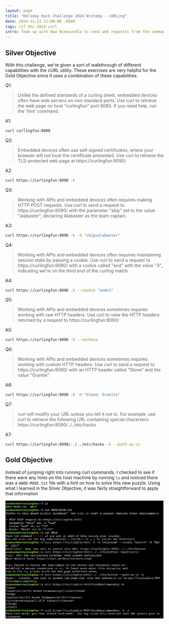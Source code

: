 ```yaml
---
layout: page
title: "Holiday Hack Challenge 2024 WriteUp - cURLing"
date: 2024-11-22 21:00:00 -0500
tags: ctf hhc-2024 curl
intro: Team up with Bow Ninecandle to send web requests from the command line using Curl, learning how to interact directly with web servers and retrieve information like a pro!
---
```


## Silver Objective

With this challenge, we're given a sort of walkthrough of different capabilities with the cURL utility. These exercises are very helpful for the Gold Objective since it uses a combination of these capabilities. 

Q1:
> Unlike the defined standards of a curling sheet, embedded devices often have web servers on non-standard ports.  Use curl to retrieve the web page on host "curlingfun" port 8080.
If you need help, run the 'hint' command.

A1:
```bash
curl curlingfun:8080
```

Q2:
> Embedded devices often use self-signed certificates, where your browser will not trust the certificate presented.  Use curl to retrieve the TLS-protected web page at https://curlingfun:9090/

A2:
```bash
curl https://curlingfun:9090 -k
```

Q3:
> Working with APIs and embedded devices often requires making HTTP POST requests. Use curl to send a request to https://curlingfun:9090/ with the parameter "skip" set to the value "alabaster", declaring Alabaster as the team captain.

A3:
```bash
curl https://curlingfun:9090 -k -d "skip=alabaster"
```

Q4:
> Working with APIs and embedded devices often requires maintaining session state by passing a cookie.  Use curl to send a request to https://curlingfun:9090/ with a cookie called "end" with the value "3", indicating we're on the third end of the curling match.

A4:
```bash
curl https://curlingfun:9090 -k --cookie "end=3"
```

Q5:
> Working with APIs and embedded devices sometimes requires working with raw HTTP headers.  Use curl to view the HTTP headers returned by a request to https://curlingfun:9090/

A5:
```bash
curl https://curlingfun:9090 -k --verbose
```

Q6:
> Working with APIs and embedded devices sometimes requires working with custom HTTP headers.  Use curl to send a request to https://curlingfun:9090/ with an HTTP header called "Stone" and the value "Granite".

A6:
```bash
curl https://curlingfun:9090 -k -H "Stone: Granite"
```

Q7:
> curl will modify your URL unless you tell it not to.  For example, use curl to retrieve the following URL containing special characters: https://curlingfun:9090/../../etc/hacks

A7:
```bash
curl https://curlingfun:9090/../../etc/hacks -k --path-as-is
```

## Gold Objective

Instead of jumping right into running curl commands, I checked to see if there were any hints on the host machine by running `ls` and noticed there was a `HARD-MODE.txt` file with a hint on how to solve this new puzzle. Using what I learned in the Silver Objective, it was fairly straightforward to apply that information

![](../images/holidayhackchallenge2024/curling_1.png)